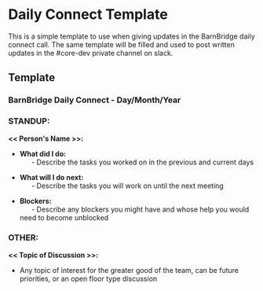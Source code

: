 # Daily Connect Template

This is a simple template to use when giving updates in the BarnBridge daily connect call. The same template will be filled and used to post written updates in the #core-dev private channel on slack.

## Template
### BarnBridge Daily Connect - Day/Month/Year

### STANDUP:

**<< Person's Name >>:**

-   **What did I do:**\
      - Describe the tasks you worked on in the previous and current days

-   **What will I do next:**\
      - Describe the tasks you will work on until the next meeting

-   **Blockers:**\
      - Describe any blockers you might have and whose help you would need to become unblocked
      
### OTHER:

**<< Topic of Discussion >>:**

- Any topic of interest for the greater good of the team, can be future priorities, or an open floor type discussion

